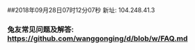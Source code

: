 ##2018年09月28日07时12分07秒 新址: 104.248.41.3
### 兔友常见问题及解答: https://github.com/wanggonging/d/blob/w/FAQ.md
